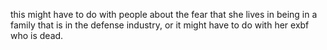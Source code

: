 this might have to do with people about the fear that she lives in being in a family that is in the defense industry, or it might have to do with her exbf who is dead.